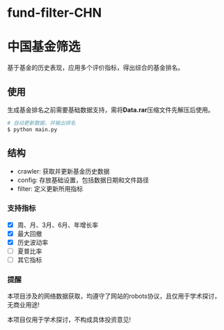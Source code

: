 # fund-filter-CHN
# 中国基金筛选

基于基金的历史表现，应用多个评价指标，得出综合的基金排名。

## 使用
生成基金排名之前需要基础数据支持，需将**Data.rar**压缩文件先解压后使用。

```python
# 自动更新数据，并输出排名
$ python main.py
```

## 结构
* crawler: 获取并更新基金历史数据
* config: 存放基础设置，包括数据日期和文件路径
* filter: 定义更新所用指标

### 支持指标
-[x] 周、月、3月、6月、年增长率
-[x] 最大回撤
-[x] 历史波动率
-[ ] 夏普比率
-[ ] 其它指标

### 提醒
本项目涉及的网络数据获取，均遵守了网站的robots协议，且仅用于学术探讨，无商业用途!

本项目仅用于学术探讨，不构成具体投资意见!
